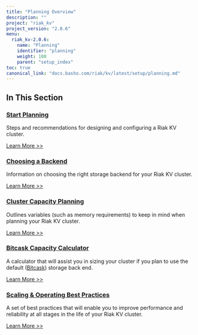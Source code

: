 ```yaml
---
title: "Planning Overview"
description: ""
project: "riak_kv"
project_version: "2.0.6"
menu:
  riak_kv-2.0.6:
    name: "Planning"
    identifier: "planning"
    weight: 100
    parent: "setup_index"
toc: true
canonical_link: "docs.basho.com/riak/kv/latest/setup/planning.md"
---
```


[plan start]: ./start
[plan backend]: ./backend
[plan cluster capacity]: ./cluster-capacity
[plan bitcask capacity]: ./bitcask-capacity-calc
[plan backend bitcask]: ./backend/bitcask
[plan best practices]: ./best-practices
[plan future]: ./future

## In This Section

### [Start Planning][plan start]

Steps and recommendations for designing and configuring a Riak KV cluster.

[Learn More >>][plan start]

### [Choosing a Backend][plan backend]

Information on choosing the right storage backend for your Riak KV cluster.

[Learn More >>][plan backend]

### [Cluster Capacity Planning][plan cluster capacity]

Outlines variables (such as memory requirements) to keep in mind when planning your Riak KV cluster.

[Learn More >>][plan cluster capacity]

### [Bitcask Capacity Calculator][plan bitcask capacity]

A calculator that will assist you in sizing your cluster if you plan to use the default ([Bitcask][plan backend bitcask]) storage back end.

[Learn More >>][plan bitcask capacity]

### [Scaling & Operating Best Practices][plan best practices]

A set of best practices that will enable you to improve performance and reliability at all stages in the life of your Riak KV cluster.

[Learn More >>][plan best practices]


